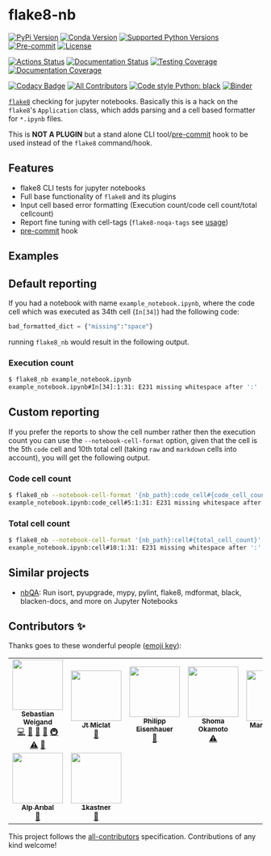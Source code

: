 # flake8-nb

[![PyPi Version](https://img.shields.io/pypi/v/flake8_nb.svg)](https://pypi.org/project/flake8-nb/)
[![Conda Version](https://img.shields.io/conda/vn/conda-forge/flake8-nb.svg)](https://anaconda.org/conda-forge/flake8-nb)
[![Supported Python Versions](https://img.shields.io/pypi/pyversions/flake8_nb.svg)](https://pypi.org/project/flake8-nb/)
[![Pre-commit](https://img.shields.io/badge/pre--commit-enabled-brightgreen?logo=pre-commit&logoColor=white)](https://github.com/pre-commit/pre-commit)
[![License](https://img.shields.io/badge/License-Apache%202.0-blue.svg)](https://opensource.org/licenses/Apache-2.0)

[![Actions Status](https://github.com/s-weigand/flake8-nb/workflows/Tests/badge.svg)](https://github.com/s-weigand/flake8-nb/actions)
[![Documentation Status](https://readthedocs.org/projects/flake8-nb/badge/?version=latest)](https://flake8-nb.readthedocs.io/en/latest/?badge=latest)
[![Testing Coverage](https://codecov.io/gh/s-weigand/flake8-nb/branch/main/graph/badge.svg)](https://codecov.io/gh/s-weigand/flake8-nb)
[![Documentation Coverage](https://flake8-nb.readthedocs.io/en/latest/_static/interrogate_badge.svg)](https://github.com/s-weigand/flake8-nb)

[![Codacy Badge](https://app.codacy.com/project/badge/Grade/d02b436a637243a1b626b74d018c3bbe)](https://www.codacy.com/gh/s-weigand/flake8-nb/dashboard?utm_source=github.com&utm_medium=referral&utm_content=s-weigand/flake8-nb&utm_campaign=Badge_Grade)
[![All Contributors](https://img.shields.io/github/all-contributors/s-weigand/flake8-nb)](#contributors)
[![Code style Python: black](https://img.shields.io/badge/code%20style-black-000000.svg)](https://github.com/psf/black)
[![Binder](https://static.mybinder.org/badge_logo.svg)](https://mybinder.org/v2/gh/s-weigand/flake8-nb.git/main?urlpath=lab%2Ftree%2Ftests%2Fdata%2Fnotebooks)

[`flake8`](https://github.com/pycqa/flake8) checking for jupyter notebooks.
Basically this is a hack on the `flake8`'s `Application` class,
which adds parsing and a cell based formatter for `*.ipynb` files.

This is **NOT A PLUGIN** but a stand alone CLI tool/[pre-commit](https://pre-commit.com/) hook to be used instead of the `flake8` command/hook.

## Features

- flake8 CLI tests for jupyter notebooks
- Full base functionality of `flake8` and its plugins
- Input cell based error formatting (Execution count/code cell count/total cellcount)
- Report fine tuning with cell-tags (`flake8-noqa-tags` see [usage](https://flake8-nb.readthedocs.io/en/latest/usage.html#cell-tags))
- [pre-commit](https://pre-commit.com/) hook

## Examples

## Default reporting

If you had a notebook with name `example_notebook.ipynb`, where the code cell
which was executed as 34th cell (`In[34]`) had the following code:

```python
bad_formatted_dict = {"missing":"space"}
```

running `flake8_nb` would result in the following output.

### Execution count

```bash
$ flake8_nb example_notebook.ipynb
example_notebook.ipynb#In[34]:1:31: E231 missing whitespace after ':'
```

## Custom reporting

If you prefer the reports to show the cell number rather then the execution count you
can use the `--notebook-cell-format` option, given that the cell is the 5th `code` cell
and 10th total cell (taking `raw` and `markdown` cells into account),
you will get the following output.

### Code cell count

```bash
$ flake8_nb --notebook-cell-format '{nb_path}:code_cell#{code_cell_count}' example_notebook.ipynb
example_notebook.ipynb:code_cell#5:1:31: E231 missing whitespace after ':'
```

### Total cell count

```bash
$ flake8_nb --notebook-cell-format '{nb_path}:cell#{total_cell_count}' example_notebook.ipynb
example_notebook.ipynb:cell#10:1:31: E231 missing whitespace after ':'
```

## Similar projects

- [nbQA](https://github.com/nbQA-dev/nbQA):
  Run isort, pyupgrade, mypy, pylint, flake8, mdformat, black, blacken-docs, and more on Jupyter Notebooks

## Contributors ✨

Thanks goes to these wonderful people ([emoji key](https://allcontributors.org/docs/en/emoji-key)):

<!-- ALL-CONTRIBUTORS-LIST:START - Do not remove or modify this section -->
<!-- prettier-ignore-start -->
<!-- markdownlint-disable -->
<table>
  <tr>
    <td align="center"><a href="https://github.com/s-weigand"><img src="https://avatars2.githubusercontent.com/u/9513634?v=4?s=100" width="100px;" alt=""/><br /><sub><b>Sebastian Weigand</b></sub></a><br /><a href="https://github.com/s-weigand/flake8-nb/commits?author=s-weigand" title="Code">💻</a> <a href="#ideas-s-weigand" title="Ideas, Planning, & Feedback">🤔</a> <a href="#maintenance-s-weigand" title="Maintenance">🚧</a> <a href="#projectManagement-s-weigand" title="Project Management">📆</a> <a href="#infra-s-weigand" title="Infrastructure (Hosting, Build-Tools, etc)">🚇</a> <a href="https://github.com/s-weigand/flake8-nb/commits?author=s-weigand" title="Tests">⚠️</a> <a href="https://github.com/s-weigand/flake8-nb/commits?author=s-weigand" title="Documentation">📖</a></td>
    <td align="center"><a href="https://jtmiclat.me"><img src="https://avatars0.githubusercontent.com/u/30991698?v=4?s=100" width="100px;" alt=""/><br /><sub><b>Jt Miclat</b></sub></a><br /><a href="https://github.com/s-weigand/flake8-nb/issues?q=author%3Ajtmiclat" title="Bug reports">🐛</a></td>
    <td align="center"><a href="http://eisenhauer.io"><img src="https://avatars3.githubusercontent.com/u/3607591?v=4?s=100" width="100px;" alt=""/><br /><sub><b>Philipp Eisenhauer</b></sub></a><br /><a href="https://github.com/s-weigand/flake8-nb/issues?q=author%3Apeisenha" title="Bug reports">🐛</a></td>
    <td align="center"><a href="https://shmokmt.github.io/"><img src="https://avatars1.githubusercontent.com/u/32533860?v=4?s=100" width="100px;" alt=""/><br /><sub><b>Shoma Okamoto</b></sub></a><br /><a href="https://github.com/s-weigand/flake8-nb/commits?author=shmokmt" title="Tests">⚠️</a></td>
    <td align="center"><a href="https://marcogorelli.github.io/"><img src="https://avatars2.githubusercontent.com/u/33491632?v=4?s=100" width="100px;" alt=""/><br /><sub><b>Marco Gorelli</b></sub></a><br /><a href="#tool-MarcoGorelli" title="Tools">🔧</a> <a href="https://github.com/s-weigand/flake8-nb/commits?author=MarcoGorelli" title="Documentation">📖</a></td>
    <td align="center"><a href="http://blog.ouseful.info"><img src="https://avatars.githubusercontent.com/u/82988?v=4?s=100" width="100px;" alt=""/><br /><sub><b>Tony Hirst</b></sub></a><br /><a href="#ideas-psychemedia" title="Ideas, Planning, & Feedback">🤔</a></td>
    <td align="center"><a href="https://github.com/Dobatymo"><img src="https://avatars.githubusercontent.com/u/7647594?v=4?s=100" width="100px;" alt=""/><br /><sub><b>Dobatymo</b></sub></a><br /><a href="https://github.com/s-weigand/flake8-nb/issues?q=author%3ADobatymo" title="Bug reports">🐛</a></td>
  </tr>
  <tr>
    <td align="center"><a href="https://github.com/AlpAribal"><img src="https://avatars.githubusercontent.com/u/6286038?v=4?s=100" width="100px;" alt=""/><br /><sub><b>Alp Arıbal</b></sub></a><br /><a href="https://github.com/s-weigand/flake8-nb/issues?q=author%3AAlpAribal" title="Bug reports">🐛</a></td>
    <td align="center"><a href="https://www.tuhh.de/mls/en/institute/associates/marvin-kastner-msc.html"><img src="https://avatars.githubusercontent.com/u/5236165?v=4?s=100" width="100px;" alt=""/><br /><sub><b>1kastner</b></sub></a><br /><a href="https://github.com/s-weigand/flake8-nb/issues?q=author%3A1kastner" title="Bug reports">🐛</a></td>
  </tr>
</table>

<!-- markdownlint-restore -->
<!-- prettier-ignore-end -->

<!-- ALL-CONTRIBUTORS-LIST:END -->

This project follows the [all-contributors](https://github.com/all-contributors/all-contributors) specification. Contributions of any kind welcome!
